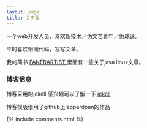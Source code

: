```yaml
---
layout: page
title: 关于我 
---
```


一个web开发人员，喜欢新技术／伪文艺青年／伪球迷。
<p>
平时喜欢谢谢代码，写写文章。
<p>


我的简书
<a target="_blank" href="http://www.jianshu.com/u/08058139ae0b/"> FANERARTIST </a>
里面有一些关于java linux文章。

<p>

<h3> 博客信息 </h3>  

<p>
博客采用的jekell,感兴趣可以了解一下
<a target="_blank" href="http://jekyllrb.com/"> jekell </a>

<p>
博客模版借用了github上leopardpan的作品



{% include comments.html %}



